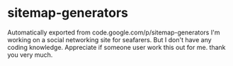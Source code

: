 # sitemap-generators
Automatically exported from code.google.com/p/sitemap-generators
I'm working on a social networking site for seafarers. But I don't have any coding knowledge. Appreciate if someone user work this out for me. thank you very much.
